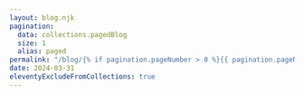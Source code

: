 ```yaml
---
layout: blog.njk
pagination:
  data: collections.pagedBlog
  size: 1
  alias: paged
permalink: "/blog/{% if pagination.pageNumber > 0 %}{{ pagination.pageNumber + 1 }}/{% else %}1/{% endif %}"
date: 2024-03-31
eleventyExcludeFromCollections: true
---
```

